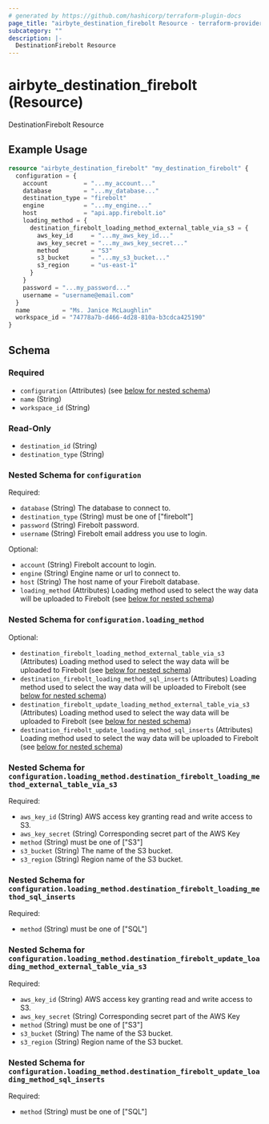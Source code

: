 ```yaml
---
# generated by https://github.com/hashicorp/terraform-plugin-docs
page_title: "airbyte_destination_firebolt Resource - terraform-provider-airbyte"
subcategory: ""
description: |-
  DestinationFirebolt Resource
---
```


# airbyte_destination_firebolt (Resource)

DestinationFirebolt Resource

## Example Usage

```terraform
resource "airbyte_destination_firebolt" "my_destination_firebolt" {
  configuration = {
    account          = "...my_account..."
    database         = "...my_database..."
    destination_type = "firebolt"
    engine           = "...my_engine..."
    host             = "api.app.firebolt.io"
    loading_method = {
      destination_firebolt_loading_method_external_table_via_s3 = {
        aws_key_id     = "...my_aws_key_id..."
        aws_key_secret = "...my_aws_key_secret..."
        method         = "S3"
        s3_bucket      = "...my_s3_bucket..."
        s3_region      = "us-east-1"
      }
    }
    password = "...my_password..."
    username = "username@email.com"
  }
  name         = "Ms. Janice McLaughlin"
  workspace_id = "74778a7b-d466-4d28-810a-b3cdca425190"
}
```

<!-- schema generated by tfplugindocs -->
## Schema

### Required

- `configuration` (Attributes) (see [below for nested schema](#nestedatt--configuration))
- `name` (String)
- `workspace_id` (String)

### Read-Only

- `destination_id` (String)
- `destination_type` (String)

<a id="nestedatt--configuration"></a>
### Nested Schema for `configuration`

Required:

- `database` (String) The database to connect to.
- `destination_type` (String) must be one of ["firebolt"]
- `password` (String) Firebolt password.
- `username` (String) Firebolt email address you use to login.

Optional:

- `account` (String) Firebolt account to login.
- `engine` (String) Engine name or url to connect to.
- `host` (String) The host name of your Firebolt database.
- `loading_method` (Attributes) Loading method used to select the way data will be uploaded to Firebolt (see [below for nested schema](#nestedatt--configuration--loading_method))

<a id="nestedatt--configuration--loading_method"></a>
### Nested Schema for `configuration.loading_method`

Optional:

- `destination_firebolt_loading_method_external_table_via_s3` (Attributes) Loading method used to select the way data will be uploaded to Firebolt (see [below for nested schema](#nestedatt--configuration--loading_method--destination_firebolt_loading_method_external_table_via_s3))
- `destination_firebolt_loading_method_sql_inserts` (Attributes) Loading method used to select the way data will be uploaded to Firebolt (see [below for nested schema](#nestedatt--configuration--loading_method--destination_firebolt_loading_method_sql_inserts))
- `destination_firebolt_update_loading_method_external_table_via_s3` (Attributes) Loading method used to select the way data will be uploaded to Firebolt (see [below for nested schema](#nestedatt--configuration--loading_method--destination_firebolt_update_loading_method_external_table_via_s3))
- `destination_firebolt_update_loading_method_sql_inserts` (Attributes) Loading method used to select the way data will be uploaded to Firebolt (see [below for nested schema](#nestedatt--configuration--loading_method--destination_firebolt_update_loading_method_sql_inserts))

<a id="nestedatt--configuration--loading_method--destination_firebolt_loading_method_external_table_via_s3"></a>
### Nested Schema for `configuration.loading_method.destination_firebolt_loading_method_external_table_via_s3`

Required:

- `aws_key_id` (String) AWS access key granting read and write access to S3.
- `aws_key_secret` (String) Corresponding secret part of the AWS Key
- `method` (String) must be one of ["S3"]
- `s3_bucket` (String) The name of the S3 bucket.
- `s3_region` (String) Region name of the S3 bucket.


<a id="nestedatt--configuration--loading_method--destination_firebolt_loading_method_sql_inserts"></a>
### Nested Schema for `configuration.loading_method.destination_firebolt_loading_method_sql_inserts`

Required:

- `method` (String) must be one of ["SQL"]


<a id="nestedatt--configuration--loading_method--destination_firebolt_update_loading_method_external_table_via_s3"></a>
### Nested Schema for `configuration.loading_method.destination_firebolt_update_loading_method_external_table_via_s3`

Required:

- `aws_key_id` (String) AWS access key granting read and write access to S3.
- `aws_key_secret` (String) Corresponding secret part of the AWS Key
- `method` (String) must be one of ["S3"]
- `s3_bucket` (String) The name of the S3 bucket.
- `s3_region` (String) Region name of the S3 bucket.


<a id="nestedatt--configuration--loading_method--destination_firebolt_update_loading_method_sql_inserts"></a>
### Nested Schema for `configuration.loading_method.destination_firebolt_update_loading_method_sql_inserts`

Required:

- `method` (String) must be one of ["SQL"]


